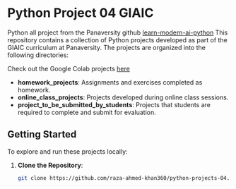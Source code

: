 # Python Project 04 GIAIC

Python all project from the Panaversity github [learn-modern-ai-python](github.com/panaversity/learn-modern-ai-python/tree/main/PROJECTS/) 
This repository contains a collection of Python projects developed as part of the GIAIC curriculum at Panaversity. The projects are organized into the following directories:

Check out the Google Colab projects [here](https://drive.google.com/drive/folders/1UkXqwNJqUaRJ_Cf9FhlG2hndgDmFqCZ9?usp=sharing)

- **homework_projects**: Assignments and exercises completed as homework.
- **online_class_projects**: Projects developed during online class sessions.
- **project_to_be_submitted_by_students**: Projects that students are required to complete and submit for evaluation.

## Getting Started

To explore and run these projects locally:

1. **Clone the Repository**:

   ```bash
   git clone https://github.com/raza-ahmed-khan360/python-projects-04.git
